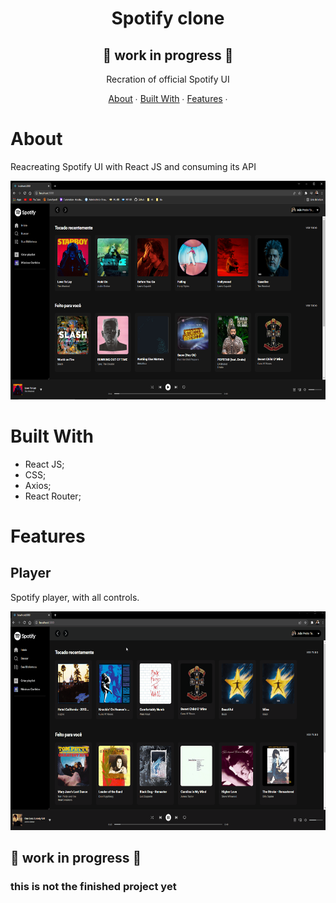 <h1 style="text-align: center;"> Spotify clone</h1>
<h2 style="text-align: center;">🚧 work in progress 🚧</h2>

<p style="text-align: center;">Recration of official Spotify UI </p>

<p style="text-align: center;">
    <a href="#about">About</a> ∙
    <a href="#built-with">Built With</a> ∙
    <a href="#features">Features</a> ∙
</p>

<h1>About</h1>
<p>Reacreating Spotify UI with React JS and consuming its API</p>
<img src="src/assets/images/homepage.png" style="height:350px" >

  <h1>Built With</h1>

- React JS;
- CSS;
- Axios;
- React Router;

<h1>Features</h1>

<h2>Player</h2>

Spotify player, with all controls.

<img src="src/assets/images/player.gif" style="height:350px">

<h2 >🚧 work in progress 🚧</h2>
<h3 >this is not the finished project yet</h3>
